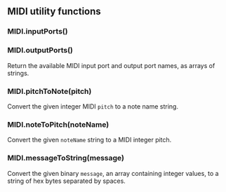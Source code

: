 ## MIDI utility functions

### MIDI.inputPorts()
### MIDI.outputPorts()

Return the available MIDI input port and output port names, as arrays
of strings.

### MIDI.pitchToNote(pitch)

Convert the given integer MIDI `pitch` to a note name string.

### MIDI.noteToPitch(noteName)

Convert the given `noteName` string to a MIDI integer pitch.

### MIDI.messageToString(message)

Convert the given binary `message`, an array containing integer
values, to a string of hex bytes separated by spaces.
